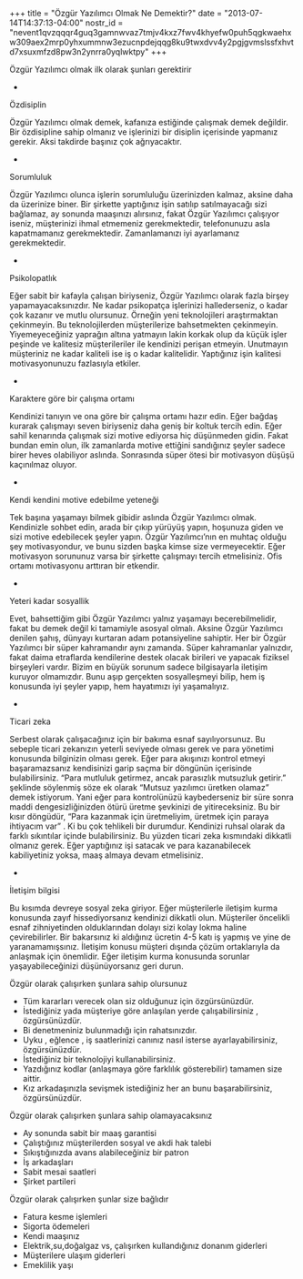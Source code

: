 +++
title = "Özgür Yazılımcı Olmak Ne Demektir?"
date = "2013-07-14T14:37:13-04:00"
nostr_id = "nevent1qvzqqqr4guq3gamnwvaz7tmjv4kxz7fwv4khyefw0puh5qgkwaehxw309aex2mrp0yhxummnw3ezucnpdejqqg8ku9twxdvv4y2pgjgvmslssfxhvtd7xsuxmfzd8pw3n2ynrra0yqlwktpy"
+++

Özgür Yazılımcı olmak ilk olarak şunları gerektirir

-

Özdisiplin

Özgür Yazılımcı olmak demek, kafanıza estiğinde çalışmak demek değildir. Bir özdisipline sahip olmanız ve işlerinizi bir disiplin içerisinde yapmanız gerekir. Aksi takdirde başınız çok ağrıyacaktır.

-

Sorumluluk

Özgür Yazılımcı olunca işlerin sorumluluğu üzerinizden kalmaz, aksine daha da üzerinize biner. Bir şirkette yaptığınız işin satılıp satılmayacağı sizi bağlamaz, ay sonunda maaşınızı alırsınız, fakat Özgür Yazılımcı çalışıyor iseniz, müşterinizi ihmal etmemeniz gerekmektedir, telefonunuzu asla kapatmamanız gerekmektedir. Zamanlamanızı iyi ayarlamanız gerekmektedir.

-

Psikolopatlık

Eğer sabit bir kafayla çalışan biriyseniz, Özgür Yazılımcı olarak fazla birşey yapamayacaksınızdır. Ne kadar psikopatça işlerinizi hallederseniz, o kadar çok kazanır ve mutlu olursunuz. Örneğin yeni teknolojileri araştırmaktan çekinmeyin. Bu teknolojilerden müşterilerize bahsetmekten çekinmeyin. Yiyemeyeceğiniz yaprağın altına yatmayın lakin korkak olup da küçük işler peşinde ve kalitesiz müşterileriler ile kendinizi perişan etmeyin. Unutmayın müşteriniz ne kadar kaliteli ise iş o kadar kalitelidir. Yaptığınız işin kalitesi motivasyonunuzu fazlasıyla etkiler.

-

Karaktere göre bir çalışma ortamı

Kendinizi tanıyın ve ona göre bir çalışma ortamı hazır edin. Eğer bağdaş kurarak çalışmayı seven biriyseniz daha geniş bir koltuk tercih edin. Eğer sahil kenarında çalışmak sizi motive ediyorsa hiç düşünmeden gidin. Fakat bundan emin olun, ilk zamanlarda motive ettiğini sandığınız şeyler sadece birer heves olabiliyor aslında. Sonrasında süper ötesi bir motivasyon düşüşü kaçınılmaz oluyor.

-

Kendi kendini motive edebilme yeteneği

Tek başına yaşamayı bilmek gibidir aslında Özgür Yazılımcı olmak. Kendinizle sohbet edin, arada bir çıkıp yürüyüş yapın, hoşunuza giden ve sizi motive edebilecek şeyler yapın. Özgür Yazılımcı’nın en muhtaç olduğu şey motivasyondur, ve bunu sizden başka kimse size vermeyecektir. Eğer motivasyon sorununuz varsa bir şirkette çalışmayı tercih etmelisiniz. Ofis ortamı motivasyonu arttıran bir etkendir.

-

Yeteri kadar sosyallik

Evet, bahsettiğim gibi Özgür Yazılımcı yalnız yaşamayı becerebilmelidir, fakat bu demek değil ki tamamiyle asosyal olmalı. Aksine Özgür Yazılımcı denilen şahış, dünyayı kurtaran adam potansiyeline sahiptir. Her bir Özgür Yazılımcı bir süper kahramandır aynı zamanda. Süper kahramanlar yalnızdır, fakat daima etraflarda kendilerine destek olacak birileri ve yapacak fiziksel birşeyleri vardır. Bizim en büyük sorunum sadece bilgisayarla iletişim kuruyor olmamızdır. Bunu aşıp gerçekten sosyalleşmeyi bilip, hem iş konusunda iyi şeyler yapıp, hem hayatımızı iyi yaşamalıyız.

-

Ticari zeka

Serbest olarak çalışacağınız için bir bakıma esnaf sayılıyorsunuz. Bu sebeple ticari zekanızın yeterli seviyede olması gerek ve para yönetimi konusunda bilginizin olması gerek. Eğer para akışınızı kontrol etmeyi başaramazsanız kendisinizi garip saçma bir döngünün içerisinde bulabilirsiniz. “Para mutluluk getirmez, ancak parasızlık mutsuzluk getirir.” şeklinde söylenmiş söze ek olarak “Mutsuz yazılımcı üretken olamaz” demek istiyorum. Yani eğer para kontrolünüzü kaybederseniz bir süre sonra maddi dengesizliğinizden ötürü üretme şevkinizi de yitireceksiniz. Bu bir kısır döngüdür, “Para kazanmak için üretmeliyim, üretmek için paraya ihtiyacım var” . Ki bu çok tehlikeli bir durumdur. Kendinizi ruhsal olarak da farklı sıkıntılar içinde bulabilirsiniz. Bu yüzden ticari zeka kısmındaki dikkatli olmanız gerek. Eğer yaptığınız işi satacak ve para kazanabilecek kabiliyetiniz yoksa, maaş almaya devam etmelisiniz.

-

İletişim bilgisi

Bu kısımda devreye sosyal zeka giriyor. Eğer müşterilerle iletişim kurma konusunda zayıf hissediyorsanız kendinizi dikkatli olun. Müşteriler öncelikli esnaf zihniyetinden olduklarından dolayı sizi kolay lokma haline çevirebilirler. Bir bakarsınız ki aldığınız ücretin 4-5 katı iş yapmış ve yine de yaranamamışsınız. İletişim konusu müşteri dışında çözüm ortaklarıyla da anlaşmak için önemlidir. Eğer iletişim kurma konusunda sorunlar yaşayabileceğinizi düşünüyorsanız geri durun.

Özgür olarak çalışırken şunlara sahip olursunuz

- Tüm kararları verecek olan siz olduğunuz için özgürsünüzdür.
- İstediğiniz yada müşteriye göre anlaşılan yerde çalışabilirsiniz , özgürsünüzdür.
- Bi denetmeniniz bulunmadığı için rahatsınızdır.
- Uyku , eğlence , iş saatlerinizi canınız nasıl isterse ayarlayabilirsiniz, özgürsünüzdür.
- İstediğiniz bir teknolojiyi kullanabilirsiniz.
- Yazdığınız kodlar (anlaşmaya göre farklılık gösterebilir) tamamen size aittir.
- Kız arkadaşınızla sevişmek istediğiniz her an bunu başarabilirsiniz, özgürsünüzdür.

Özgür olarak çalışırken şunlara sahip olamayacaksınız

- Ay sonunda sabit bir maaş garantisi
- Çalıştığınız müşterilerden sosyal ve akdi hak talebi
- Sıkıştığınızda avans alabileceğiniz bir patron
- İş arkadaşları
- Sabit mesai saatleri
- Şirket partileri

Özgür olarak çalışırken şunlar size bağlıdır

- Fatura kesme işlemleri
- Sigorta ödemeleri
- Kendi maaşınız
- Elektrik,su,doğalgaz vs, çalışırken kullandığınız donanım giderleri
- Müşterilere ulaşım giderleri
- Emeklilik yaşı
